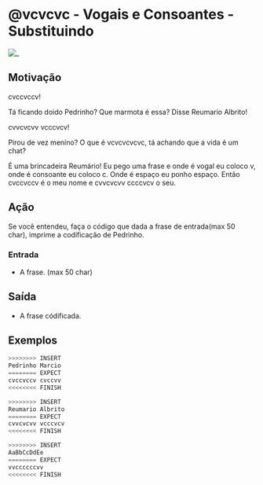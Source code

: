 # @vcvcvc - Vogais e Consoantes - Substituindo

![_](cover.jpg)

## Motivação

cvccvccv!

Tá ficando doido Pedrinho? Que marmota é essa? Disse Reumario Albrito!

cvvcvcvv vcccvcv!

Pirou de vez menino? O que é vcvcvcvcvc, tá achando que a vida é um chat?

É uma brincadeira Reumário! Eu pego uma frase e onde é vogal eu coloco v, onde é consoante eu coloco c. Onde é espaço eu ponho espaço. Então cvccvccv é o meu nome e cvvcvcvv ccccvcv o seu.

## Ação

Se você entendeu, faça o código que dada a frase de entrada(max 50 char), imprime a codificação de Pedrinho.

### Entrada

* A frase. (max 50 char)

## Saída

* A frase códificada.

## Exemplos

``` py
>>>>>>>> INSERT
Pedrinho Marcio
======== EXPECT
cvccvccv cvccvv
<<<<<<<< FINISH
```

```py
>>>>>>>> INSERT
Reumario Albrito
======== EXPECT
cvvcvcvv vcccvcv
<<<<<<<< FINISH
```

```py
>>>>>>>> INSERT
AaBbCcDdEe
======== EXPECT
vvccccccvv
<<<<<<<< FINISH
```
